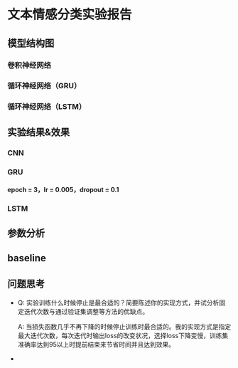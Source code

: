 # 文本情感分类实验报告

## 模型结构图

### 卷积神经网络

### 循环神经网络（GRU）

### 循环神经网络（LSTM）



## 实验结果&效果

### CNN

### GRU

#### epoch = 3，lr = 0.005，dropout = 0.1





### LSTM



## 参数分析

## baseline

## 问题思考

+ Q: 实验训练什么时候停止是最合适的？简要陈述你的实现方式，并试分析固定迭代次数与通过验证集调整等方法的优缺点。

  A: 当损失函数几乎不再下降的时候停止训练时最合适的。我的实现方式是指定最大迭代次数，每次迭代时输出loss的改变状况，选择loss下降变慢，训练集准确率达到95以上时提前结束来节省时间并且达到效果。

+ 



